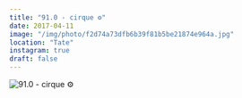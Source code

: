 ```yaml
---
title: "91.0 - cirque ⚙️"
date: 2017-04-11
image: "/img/photo/f2d74a73dfb6b39f81b5be21874e964a.jpg"
location: "Tate"
instagram: true
draft: false
---
```


![91.0 - cirque ⚙️](/img/photo/f2d74a73dfb6b39f81b5be21874e964a.jpg)
